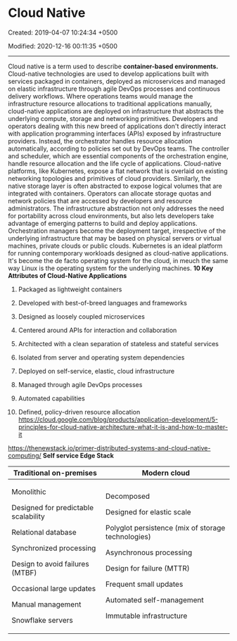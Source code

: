 # Cloud Native

Created: 2019-04-07 10:24:34 +0500

Modified: 2020-12-16 00:11:35 +0500

---

Cloud native is a term used to describe **container-based environments.** Cloud-native technologies are used to develop applications built with services packaged in containers, deployed as microservices and managed on elastic infrastructure through agile DevOps processes and continuous delivery workflows.
Where operations teams would manage the infrastructure resource allocations to traditional applications manually, cloud-native applications are deployed on infrastructure that abstracts the underlying compute, storage and networking primitives. Developers and operators dealing with this new breed of applications don't directly interact with application programming interfaces (APIs) exposed by infrastructure providers. Instead, the orchestrator handles resource allocation automatically, according to policies set out by DevOps teams. The controller and scheduler, which are essential components of the orchestration engine, handle resource allocation and the life cycle of applications.
Cloud-native platforms, like Kubernetes, expose a flat network that is overlaid on existing networking topologies and primitives of cloud providers. Similarly, the native storage layer is often abstracted to expose logical volumes that are integrated with containers. Operators can allocate storage quotas and network policies that are accessed by developers and resource administrators. The infrastructure abstraction not only addresses the need for portability across cloud environments, but also lets developers take advantage of emerging patterns to build and deploy applications. Orchestration managers become the deployment target, irrespective of the underlying infrastructure that may be based on physical servers or virtual machines, private clouds or public clouds.
Kubernetes is an ideal platform for running contemporary workloads designed as cloud-native applications. It's become the de facto operating system for the cloud, in meuch the same way Linux is the operating system for the underlying machines.
**10 Key Attributes of Cloud-Native Applications**

1.  Packaged as lightweight containers

2.  Developed with best-of-breed languages and frameworks

3.  Designed as loosely coupled microservices

4.  Centered around APIs for interaction and collaboration

5.  Architected with a clean separation of stateless and stateful services

6.  Isolated from server and operating system dependencies

7.  Deployed on self-service, elastic, cloud infrastructure

8.  Managed through agile DevOps processes

9.  Automated capabilities

10. Defined, policy-driven resource allocation
<https://cloud.google.com/blog/products/application-development/5-principles-for-cloud-native-architecture-what-it-is-and-how-to-master-it>

<https://thenewstack.io/primer-distributed-systems-and-cloud-native-computing/>
**Self service Edge Stack**

<table>
<colgroup>
<col style="width: 42%" />
<col style="width: 57%" />
</colgroup>
<thead>
<tr class="header">
<th><strong>Traditional on-premises</strong></th>
<th><strong>Modern cloud</strong></th>
</tr>
</thead>
<tbody>
<tr class="odd">
<td><p>Monolithic</p>
<p>Designed for predictable scalability</p>
<p>Relational database</p>
<p>Synchronized processing</p>
<p>Design to avoid failures (MTBF)</p>
<p>Occasional large updates</p>
<p>Manual management</p>
<p>Snowflake servers</p></td>
<td><p>Decomposed</p>
<p>Designed for elastic scale</p>
<p>Polyglot persistence (mix of storage technologies)</p>
<p>Asynchronous processing</p>
<p>Design for failure (MTTR)</p>
<p>Frequent small updates</p>
<p>Automated self-management</p>
<p>Immutable infrastructure</p></td>
</tr>
</tbody>
</table>
